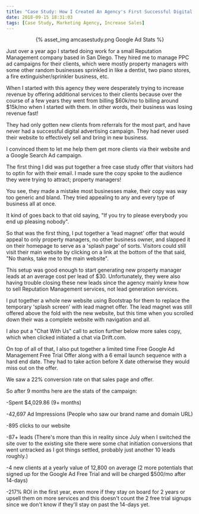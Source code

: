 ```yaml
---
title: "Case Study: How I Created An Agency's First Successful Digital Ad Campaign"
date: 2018-09-15 18:31:03
tags: [Case Study, Marketing Agency, Increase Sales]
---
```


<center>{% asset_img amcasestudy.png Google Ad Stats %}</center>

Just over a year ago I started doing work for a small Reputation Management company based in San Diego. They hired me to manage PPC ad campaigns for their clients, which were mostly property managers with some other random businesses sprinkled in like a dentist, two piano stores, a fire extinguisher/sprinkler business, etc.

When I started with this agency they were desperately trying to increase revenue by offering additional services to their clients because over the course of a few years they went from billing $60k/mo to billing around $15k/mo when I started with them. In other words, their business was losing revenue fast!

They had only gotten new clients from referrals for the most part, and have never had a successful digital advertising campaign. They had never used their website to effectively sell and bring in new business.

I convinced them to let me help them get more clients via their website and a Google Search Ad campaign.

The first thing I did was put together a free case study offer that visitors had to optin for with their email. I made sure the copy spoke to the audience they were trying to attract; property managers!

You see, they made a mistake most businesses make, their copy was way too generic and bland. They tried appealing to any and every type of business all at once.

It kind of goes back to that old saying, "If you try to please everybody you end up pleasing nobody".

So that was the first thing, I put together a 'lead magnet' offer that would appeal to only property managers, no other business owner, and slapped it on their homepage to serve as a 'splash page' of sorts. Visitors could still visit their main website by clicking on a link at the bottom of the that said, "No thanks, take me to the main website".

This setup was good enough to start generating new property manager leads at an average cost per lead of $30. Unfortunately, they were also having trouble closing these new leads since the agency mainly knew how to sell Reputation Management services, not lead generation services.

I put together a whole new website using Bootstrap for them to replace the temporary 'splash screen' with lead magnet offer. The lead magnet was still offered above the fold with the new website, but this time when you scrolled down their was a complete website with navigation and all.

I also put a "Chat With Us" call to action further below more sales copy, which when clicked initiated a chat via Drift.com.

On top of all of that, I also put together a limited time Free Google Ad Management Free Trial Offer along with a 6 email launch sequence with a hard end date. They had to take action before X date otherwise they would miss out on the offer.

We saw a 22% conversion rate on that sales page and offer.

So after 9 months here are the stats of the campaign:

-Spent $4,029.86 (9+ months)

-42,697 Ad Impressions (People who saw our brand name and domain URL)

-895 clicks to our website

-87+ leads (There's more than this in reality since July when I switched the site over to the existing site there were some chat initiation conversions that went untracked as I got things settled, probably just another 10 leads roughly.)

-4 new clients at a yearly value of 12,800 on average (2 more potentials that signed up for the Google Ad Free Trial and will be charged $500/mo after 14-days)

-217% ROI in the first year, even more if they stay on board for 2 years or upsell them on more services and this doesn't count the 2 free trial signups since we don't know if they'll stay on past the 14-days yet.
